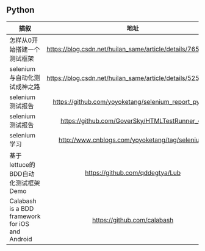 ## Python
| 描叙          | 地址           |
| ------------- |:-------------:| 
|怎样从0开始搭建一个测试框架|https://blog.csdn.net/huilan_same/article/details/76572411|
|selenium与自动化测试成神之路|https://blog.csdn.net/huilan_same/article/details/52559711|
|selenium测试报告|https://github.com/yoyoketang/selenium_report_python|
|selenium测试报告|https://github.com/GoverSky/HTMLTestRunner_cn|
|selenium 学习|http://www.cnblogs.com/yoyoketang/tag/selenium/|
| 基于lettuce的BDD自动化测试框架Demo|https://github.com/qddegtya/Lub|
|Calabash is a BDD framework for iOS and Android|https://github.com/calabash|
